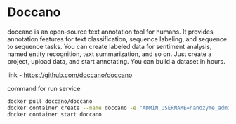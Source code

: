 # Doccano

doccano is an open-source text annotation tool for humans. It provides annotation features for text classification, sequence labeling, and sequence to sequence tasks. You can create labeled data for sentiment analysis, named entity recognition, text summarization, and so on. Just create a project, upload data, and start annotating. You can build a dataset in hours.

link - https://github.com/doccano/doccano

command for run service

```bash
docker pull doccano/doccano
docker container create --name doccano -e "ADMIN_USERNAME=nanozyme_admin" -e "ADMIN_EMAIL=admin@example.com" -e "ADMIN_PASSWORD=nanozyme_password" -v doccano-db:/data -p 9000:8000 doccano/doccano
docker container start doccano
```
